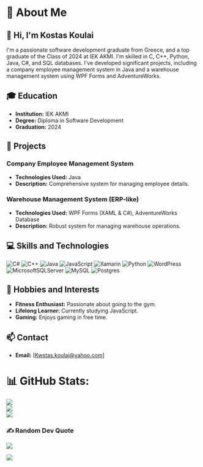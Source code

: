 # 💫 About Me

## 👋 Hi, I'm Kostas Koulai

I'm a passionate software development graduate from Greece, and a top graduate of the Class of 2024 at IEK AKMI. I'm skilled in C, C++, Python, Java, C#, and SQL databases. I've developed significant projects, including a company employee management system in Java and a warehouse management system using WPF Forms and AdventureWorks.

## 🎓 Education
- **Institution:** IEK AKMI
- **Degree:** Diploma in Software Development
- **Graduation:** 2024
  
## 🚀 Projects
### Company Employee Management System
- **Technologies Used:** Java
- **Description:** Comprehensive system for managing employee details.

### Warehouse Management System (ERP-like)
- **Technologies Used:** WPF Forms (XAML & C#), AdventureWorks Database
- **Description:** Robust system for managing warehouse operations.

## 💻 Skills and Technologies
![C#](https://img.shields.io/badge/c%23-%23239120.svg?style=for-the-badge&logo=csharp&logoColor=white) ![C++](https://img.shields.io/badge/c++-%2300599C.svg?style=for-the-badge&logo=c%2B%2B&logoColor=white) ![Java](https://img.shields.io/badge/java-%23ED8B00.svg?style=for-the-badge&logo=openjdk&logoColor=white) ![JavaScript](https://img.shields.io/badge/javascript-%23323330.svg?style=for-the-badge&logo=javascript&logoColor=%23F7DF1E) ![Xamarin](https://img.shields.io/badge/Xamarin-3199DC?style=for-the-badge&logo=xamarin&logoColor=white) ![Python](https://img.shields.io/badge/python-3670A0?style=for-the-badge&logo=python&logoColor=ffdd54) ![WordPress](https://img.shields.io/badge/WordPress-%23117AC9.svg?style=for-the-badge&logo=WordPress&logoColor=white) ![MicrosoftSQLServer](https://img.shields.io/badge/Microsoft%20SQL%20Server-CC2927?style=for-the-badge&logo=microsoft%20sql%20server&logoColor=white) ![MySQL](https://img.shields.io/badge/mysql-4479A1.svg?style=for-the-badge&logo=mysql&logoColor=white) ![Postgres](https://img.shields.io/badge/postgres-%23316192.svg?style=for-the-badge&logo=postgresql&logoColor=white)


## 🌟 Hobbies and Interests
- **Fitness Enthusiast:** Passionate about going to the gym.
- **Lifelong Learner:** Currently studying JavaScript.
- **Gaming:** Enjoys gaming in free time.

## 📫 Contact
- **Email:** [Kwstas.koulai@yahoo.com]


# 📊 GitHub Stats:
![](https://github-readme-stats.vercel.app/api?username=proddeha&theme=dark&hide_border=false&include_all_commits=false&count_private=false)<br/>
![](https://github-readme-streak-stats.herokuapp.com/?user=proddeha&theme=dark&hide_border=false)<br/>
![](https://github-readme-stats.vercel.app/api/top-langs/?username=proddeha&theme=dark&hide_border=false&include_all_commits=false&count_private=false&layout=compact)

### ✍️ Random Dev Quote
![](https://quotes-github-readme.vercel.app/api?type=horizontal&theme=radical)

[![](https://visitcount.itsvg.in/api?id=proddeha&icon=0&color=0)](https://visitcount.itsvg.in)

